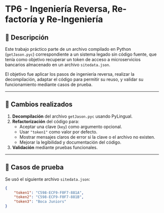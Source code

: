 # TP6 - Ingeniería Reversa, Re-factoría y Re-Ingeniería

## 📌 Descripción

Este trabajo práctico parte de un archivo compilado en Python (`getJason.pyc`) correspondiente a un sistema legado sin código fuente, que tenía como objetivo recuperar un token de acceso a microservicios bancarios almacenado en un archivo `sitedata.json`.

El objetivo fue aplicar los pasos de ingeniería reversa, realizar la decompilación, adaptar el código para permitir su reuso, y validar su funcionamiento mediante casos de prueba.

---

## 🔁 Cambios realizados

1. **Decompilación** del archivo `getJason.pyc` usando PyLingual.
2. **Refactorización** del código para:
   - Aceptar una clave (`key`) como argumento opcional.
   - Usar `"token1"` como valor por defecto.
   - Mostrar mensajes claros de error si la clave o el archivo no existen.
   - Mejorar la legibilidad y documentación del código.
3. **Validación** mediante pruebas funcionales.

---

## 🧪 Casos de prueba

Se usó el siguiente archivo `sitedata.json`:

```json
{
    "token1": "C598-ECF9-F0F7-881A",
    "token2": "C598-ECF9-F0F7-881B",
    "token3": "Boca Juniors"
}
